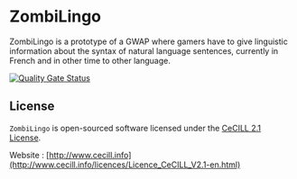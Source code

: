 # ZombiLingo
ZombiLingo is a prototype of a GWAP where gamers have to give linguistic information about the syntax of natural language sentences, currently in French and in other time to other language.

[![Quality Gate Status](https://sonarcloud.io/api/project_badges/measure?project=lpierron_zombilingo&metric=alert_status)](https://sonarcloud.io/summary/new_code?id=lpierron_zombilingo)

## License

`ZombiLingo` is open-sourced software licensed under the [CeCILL 2.1 License](LICENSE.md).

Website : [http://www.cecill.info](http://www.cecill.info/licences/Licence_CeCILL_V2.1-en.html)
